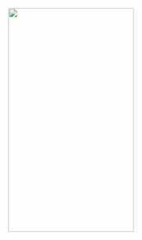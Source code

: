 
<img src="https://user-images.githubusercontent.com/74530692/196044149-1167ddce-4fc2-4b3a-8dae-a2049ff406be.png" width="256" height="455">
